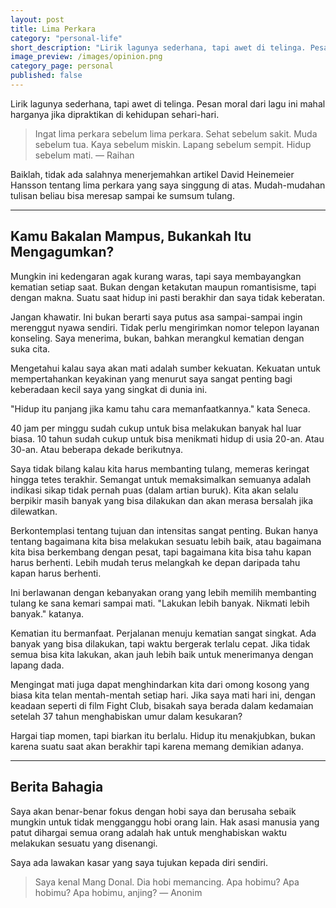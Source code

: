 ```yaml
---
layout: post
title: Lima Perkara
category: "personal-life"
short_description: "Lirik lagunya sederhana, tapi awet di telinga. Pesan moral dari lagu ini mahal harganya jika dipraktikan di kehidupan sehari-hari."
image_preview: /images/opinion.png
category_page: personal
published: false
---
```


Lirik lagunya sederhana, tapi awet di telinga. Pesan moral dari lagu ini mahal
harganya jika dipraktikan di kehidupan sehari-hari.

>Ingat lima perkara sebelum lima perkara. Sehat sebelum sakit.
Muda sebelum tua. Kaya sebelum miskin. Lapang sebelum sempit.
Hidup sebelum mati.
― Raihan

Baiklah, tidak ada salahnya menerjemahkan artikel David Heinemeier
Hansson tentang lima perkara yang saya singgung di atas. Mudah-mudahan
tulisan beliau bisa meresap sampai ke sumsum tulang.

* * *

## Kamu Bakalan Mampus, Bukankah Itu Mengagumkan?

Mungkin ini kedengaran agak kurang waras, tapi saya membayangkan kematian
setiap saat. Bukan dengan ketakutan maupun romantisisme, tapi dengan makna.
Suatu saat hidup ini pasti berakhir dan saya tidak keberatan.

Jangan khawatir. Ini bukan berarti saya putus asa sampai-sampai
ingin merenggut nyawa sendiri. Tidak perlu mengirimkan nomor telepon layanan
konseling. Saya menerima, bukan, bahkan merangkul kematian
dengan suka cita.

Mengetahui kalau saya akan mati adalah sumber kekuatan. Kekuatan untuk
mempertahankan keyakinan yang menurut saya sangat penting bagi
keberadaan kecil saya yang singkat di dunia ini.

"Hidup itu panjang jika kamu tahu cara memanfaatkannya." kata Seneca.

40 jam per minggu sudah cukup untuk bisa melakukan banyak hal luar
biasa. 10 tahun sudah cukup untuk bisa menikmati hidup di usia 20-an.
Atau 30-an. Atau beberapa dekade berikutnya.

Saya tidak bilang kalau kita harus membanting tulang, memeras keringat hingga
tetes terakhir. Semangat untuk memaksimalkan semuanya adalah indikasi
sikap tidak pernah puas (dalam artian buruk). Kita akan selalu berpikir
masih banyak yang bisa dilakukan dan akan merasa bersalah jika dilewatkan.

Berkontemplasi tentang tujuan dan intensitas sangat penting. Bukan hanya tentang
bagaimana kita bisa melakukan sesuatu lebih baik, atau bagaimana kita bisa
berkembang dengan pesat, tapi bagaimana kita bisa tahu kapan harus berhenti.
Lebih mudah terus melangkah ke depan daripada tahu kapan harus berhenti.

Ini berlawanan dengan kebanyakan orang yang lebih memilih  membanting
tulang ke sana kemari sampai mati. "Lakukan lebih banyak.
Nikmati lebih banyak." katanya.

Kematian itu bermanfaat. Perjalanan menuju kematian sangat singkat. Ada banyak
yang bisa dilakukan, tapi waktu bergerak terlalu cepat. Jika tidak semua bisa kita
lakukan, akan jauh lebih baik untuk menerimanya dengan lapang dada.

Mengingat mati juga dapat menghindarkan kita dari omong kosong yang biasa kita
telan mentah-mentah setiap hari. Jika saya mati hari ini, dengan keadaan
seperti di film Fight Club, bisakah saya berada dalam kedamaian setelah 37
tahun menghabiskan umur dalam kesukaran?

Hargai tiap momen, tapi biarkan itu berlalu. Hidup itu menakjubkan, bukan
karena suatu saat akan berakhir tapi karena memang demikian adanya.

* * *

## Berita Bahagia

Saya akan benar-benar fokus dengan hobi saya dan berusaha sebaik
mungkin untuk tidak mengganggu hobi orang lain. Hak asasi manusia
yang patut dihargai semua orang adalah hak untuk menghabiskan
waktu melakukan sesuatu yang disenangi.

Saya ada lawakan kasar yang saya tujukan kepada diri sendiri.

>Saya kenal Mang Donal. Dia hobi memancing. Apa hobimu? Apa hobimu?
Apa hobimu, anjing?
― Anonim


